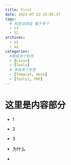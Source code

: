 ```yaml
---
title: first
date: 2023-07-22 15:05:37
tags: 
  # 标签没层级 属于多个
  - t1
  - t2
archives:
  - a1
  - a2
categories:
  #单级多个标签
  - [Linux]
  - [Tools]
  # 多级多个标签
  - [Tomacat, Hexo]
  - [Tools1, PHP]
---
```


# 这里是内容部分

- 1

- 2

- 3

- 为什么

- 
